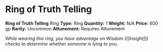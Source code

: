 # Ring of Truth Telling

**Ring of Truth Telling**
_Ring_
**Type:** Ring
**Quantity:** 1
**Weight:** N/A
**Price:** 600 gp
**Rarity:** Uncommon
**Attunement:** Requires Attunement

*While wearing this ring, you have advantage on Wisdom ([[Insight]]) checks to determine whether someone is lying to you.*